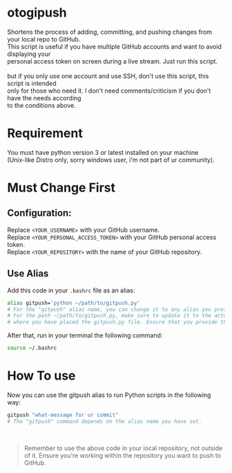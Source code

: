 # otogipush
Shortens the process of adding, committing, and pushing changes from your local repo to GitHub.<br>
This script is useful if you have multiple GitHub accounts and want to avoid displaying your<br>
personal access token on screen during a live stream. Just run this script.<br>
<br>
but if you only use one account and use SSH, don't use this script, this script is intended<br>
only for those who need it. I don't need comments/criticism if you don't have the needs according<br>
to the conditions above.

# Requirement
You must have python version 3 or latest installed on your machine<br>
(Unix-like Distro only, sorry windows user, i'm not part of ur community).

# Must Change First
## Configuration:

Replace `<YOUR_USERNAME>` with your GitHub username.<br>
Replace `<YOUR_PERSONAL_ACCESS_TOKEN>` with your GitHub personal access token.<br>
Replace `<YOUR_REPOSITORY>` with the name of your GitHub repository.<br>

## Use Alias
Add this code in your `.bashrc` file as an alias:

```bash
alias gitpush='python ~/path/to/gitpush.py'
# For the "gitpush" alias name, you can change it to any alias you prefer.
# For the path ~/path/to/gitpush.py, make sure to update it to the actual location
# where you have placed the gitpush.py file. Ensure that you provide the correct path.
```
After that, run in your terminal the following command:

```bash
source ~/.bashrc
```

# How To use
Now you can use the gitpush alias to run Python scripts in the following way:

```bash
gitpush "what-message for ur commit"
# The "gitpush" command depends on the alias name you have set.
```
<br>

> Remember to use the above code in your local repository, not outside of it. Ensure you're working within the repository you want to push to GitHub.
